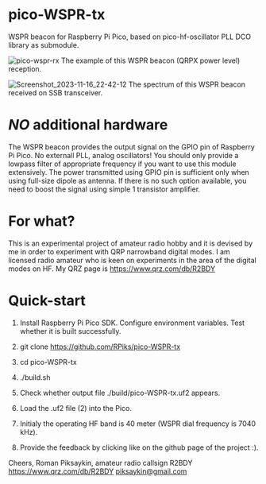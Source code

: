 # pico-WSPR-tx
WSPR beacon for Raspberry Pi Pico, based on pico-hf-oscillator PLL DCO library as submodule.

![pico-wspr-rx](https://github.com/RPiks/pico-WSPR-tx/assets/47501785/a69103e7-d766-4554-b288-aa0f82a74da9)
The example of this WSPR beacon (QRPX power level) reception.

![Screenshot_2023-11-16_22-42-12](https://github.com/RPiks/pico-WSPR-tx/assets/47501785/dcc20f80-17c8-4c37-84e6-c162bffd8bbb)
The spectrum of this WSPR beacon received on SSB transceiver.

# *NO* additional hardware
The WSPR beacon provides the output signal on the GPIO pin of Raspberry Pi Pico. No externall PLL, analog oscillators!
You should only provide a lowpass filter of appropriate frequency if you want to use this module extensively. 
The power transmitted using GPIO pin is sufficient only when using full-size dipole as antenna. If there is no such option available, you need to boost the signal using simple 1 transistor amplifier.

# For what?
This is an experimental project of amateur radio hobby and it is devised by me in order to experiment with QRP narrowband digital modes.
I am licensed radio amateur who is keen on experiments in the area of the digital modes on HF. 
My QRZ page is https://www.qrz.com/db/R2BDY

# Quick-start
1. Install Raspberry Pi Pico SDK. Configure environment variables. Test whether it is built successfully.

2. git clone https://github.com/RPiks/pico-WSPR-tx
3. cd pico-WSPR-tx
4. ./build.sh
5. Check whether output file ./build/pico-WSPR-tx.uf2 appears.

6. Load the .uf2 file (2) into the Pico.

7. Initialy the operating HF band is 40 meter (WSPR dial frequency is 7040 kHz).

8. Provide the feedback by clicking like on the github page of the project :).

Cheers,
Roman Piksaykin, amateur radio callsign R2BDY
https://www.qrz.com/db/R2BDY
piksaykin@gmail.com
